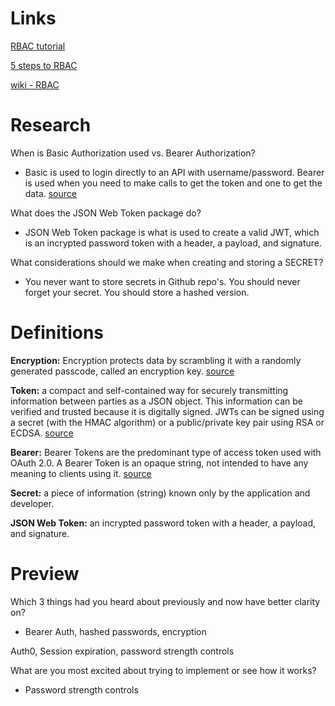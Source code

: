 # Links

[RBAC tutorial](https://www.youtube.com/watch?v=C4NP8Eon3cA)

[5 steps to RBAC](https://www.csoonline.com/article/3060780/security/5-steps-to-simple-role-based-access-control.html)

[wiki - RBAC](https://en.wikipedia.org/wiki/Role-based_access_control)

# Research

When is Basic Authorization used vs. Bearer Authorization?

- Basic is used to login directly to an API with username/password. Bearer is used when you need to make calls to get the token and one to get the data. [source](https://community.mega.com/t5/REST-API/Basic-Auth-vs-Bearer-Token/td-p/23476)

What does the JSON Web Token package do?

- JSON Web Token package is what is used to create a valid JWT, which is an incrypted password token with a header, a payload, and signature.

What considerations should we make when creating and storing a SECRET?

- You never want to store secrets in Github repo's. You should never forget your secret. You should store a hashed version.

# Definitions

**Encryption:** Encryption protects data by scrambling it with a randomly generated passcode, called an encryption key. [source](https://www.virtru.com/blog/authentication-encryption/)

**Token:** a compact and self-contained way for securely transmitting information between parties as a JSON object. This information can be verified and trusted because it is digitally signed. JWTs can be signed using a secret (with the HMAC algorithm) or a public/private key pair using RSA or ECDSA. [source](https://jwt.io/introduction)

**Bearer:** Bearer Tokens are the predominant type of access token used with OAuth 2.0. A Bearer Token is an opaque string, not intended to have any meaning to clients using it. [source](https://oauth.net/2/bearer-tokens/)

**Secret:** a piece of information (string) known only by the application and developer.

**JSON Web Token:** an incrypted password token with a header, a payload, and signature.

# Preview

Which 3 things had you heard about previously and now have better clarity on?

- Bearer Auth, hashed passwords, encryption

Auth0, Session expiration, password strength controls

What are you most excited about trying to implement or see how it works?

- Password strength controls